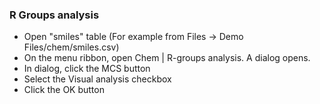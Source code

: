 ### R Groups analysis

- Open "smiles" table (For example from Files -> Demo Files/chem/smiles.csv)
- On the menu ribbon, open Chem | R-groups analysis. A dialog opens.
- In dialog, click the MCS button
- Select the Visual analysis checkbox 
- Click the OK button 
